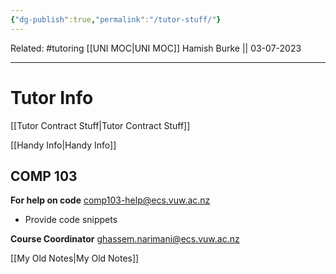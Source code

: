 ```yaml
---
{"dg-publish":true,"permalink":"/tutor-stuff/"}
---
```


Related: #tutoring 
[[UNI MOC\|UNI MOC]]
Hamish Burke || 03-07-2023
***

# Tutor Info

[[Tutor Contract Stuff\|Tutor Contract Stuff]]

[[Handy Info\|Handy Info]]

## COMP 103

**For help on code**
[comp103-help@ecs.vuw.ac.nz](mailto:comp103-help@ecs.vuw.ac.nz) 
- Provide code snippets

**Course Coordinator**
[ghassem.narimani@ecs.vuw.ac.nz](mailto:ghassem.narimani@ecs.vuw.ac.nz)


[[My Old Notes\|My Old Notes]]
